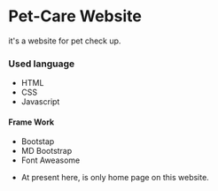 # Pet-Care Website
it's a website for pet check up.
### Used language ###
- HTML 
- CSS
- Javascript
#### Frame Work ####
- Bootstap
- MD Bootstrap
- Font Aweasome

* At present here, is only home page on this website. 


